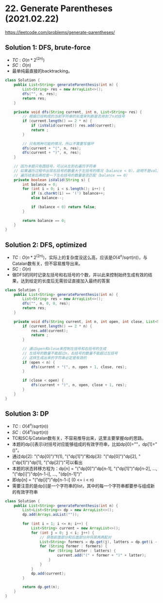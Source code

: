 # 22. Generate Parentheses (2021.02.22)

https://leetcode.com/problems/generate-parentheses/

## Solution 1: DFS, brute-force

- $TC:O(n*2^(2n))$
- $SC:O(n)$
- 最单纯最直接的backtracking。

```java
class Solution {
    public List<String> generateParenthesis(int n) {
        List<String> res = new ArrayList<>();
        dfs("", n, res);
        return res;
    }
    
    private void dfs(String current, int n, List<String> res) {
        // 根据已经构成的当前字符串的长度来判断是否用到了n对括号
        if (current.length() == 2 * n) {
            if (isValid(current)) res.add(current);
            return ;
        }
        
        // 只有两种可能的情况，所以不需要写循环
        dfs(current + "(", n, res);
        dfs(current + ")", n, res);
    }
    
    // 因为本题只有圆括号，可以从左到右遍历字符串
    // 如果遍历过程中出现右括号的数量大于左括号的情况（balance < 0），说明不是valid
    // 遍历结束后再检查一下左右括号的数量是否匹配（balance == 0）
    private boolean isValid(String s) {
        int balance = 0;
        for (int i = 0; i < s.length(); i++) {
            if (s.charAt(i) == '(') balance++;
            else balance--;
            
            if (balance < 0) return false;
        }
        
        return balance == 0;
    }
}
```

## Solution 2: DFS, optimized

- $TC:O(n*2^(2n))$，实际上的复杂度没这么高，应该是$O(4^n/sqrt(n))$，与Catalan数有关，但不容易推导出来。
- $SC:O(n)$
- 做DFS的同时记录左括号和右括号的个数，并以此来控制始终生成有效的结果，达到给定的长度后无需验证直接加入最终的答案

```java
class Solution {
    public List<String> generateParenthesis(int n) {
        List<String> res = new ArrayList<>();
        dfs("", n, 0, 0, res);
        return res;
    }
    
    private void dfs(String current, int n, int open, int close, List<String> res) {
        if (current.length() == 2 * n) {
            res.add(current);
            return ;
        }
        
        // 通过open和close来控制左括号和右括号的生成
        // 左括号的数量不能超过n，右括号的数量不能超过左括号
        // 这样生成出来的字符串必定是有效的
        if (open < n) {
            dfs(current + "(", n, open + 1, close, res);
        }
        
        if (close < open) {
            dfs(current + ")", n, open, close + 1, res);
        }
    }
}
```

## Solution 3: DP

- $TC:O(4^n/sqrt(n))$
- $SC:O(4^n/sqrt(n))$
- TC和SC与Catalan数有关，不容易推导出来，这里主要掌握dp的思路。
- 本题的dp[i]表示i对括号对应能够组成的有效字符串，比如dp[0]=""，dp[1]="()"。
- 通过dp[2]: "("dp[0]")"f(1), "("dp[1]")"和dp[3]: "("dp[0]")"dp[2], "("dp[1]")"dp[1], "("dp[2]")"可以看出
- 本题的状态转移方程为：dp[n] = "("dp[0]")"dp[n-1], "("dp[1]")"dp[n-2], ..., "("dp[i]")"dp[n-1-i], ..., "(dp[n-1]")"
- 即dp[n] = "("dp[i]")"dp[n-1-i] (0 <= i < n)
- 需要注意的是dp[i]是一个字符串的list，其中的每一个字符串都要参与组成新的有效字符串

```java
class Solution {
    public List<String> generateParenthesis(int n) {
        List<List<String>> dp = new ArrayList<>();
        dp.add(Arrays.asList(""));
        
        for (int i = 1; i <= n; i++) {
            List<String> current = new ArrayList<>();
            for (int j = 0; j < i; j++) {
                // 获取前面部分和后面部分并将其两两配对
                List<String> formers = dp.get(j), latters = dp.get(i - j - 1);
                for (String former : formers) {
                    for (String latter : latters) {
                        current.add("(" + former + ")" + latter);
                    }
                }
            }
            dp.add(current);
        }
        
        return dp.get(n);
    }
}
```